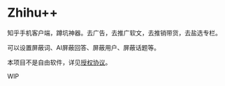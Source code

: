 # Zhihu++

知乎手机客户端，蹲坑神器。去广告，去推广软文，去推销带货，去盐选专栏。

可以设置屏蔽词、AI屏蔽回答、屏蔽用户、屏蔽话题等。

本项目不是自由软件，详见[授权协议](LICENSE.md)。

WIP
